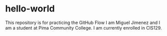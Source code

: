 # hello-world
This repository is for practicing the GitHub Flow
I am Miguel Jimenez and I am a student at Pima Community College. I am currently enrolled in CIS129.
